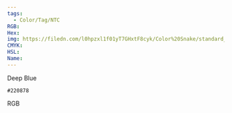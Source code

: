 ```yaml
---
tags:
  - Color/Tag/NTC
RGB:
Hex:
img: https://filedn.com/l0hpzxl1f01yT7GHxtF8cyk/Color%20Snake/standard_csv_to_svg//220878.svg
CMYK:
HSL:
Name:
---
```

Deep Blue
```palette
#220878
```
RGB
